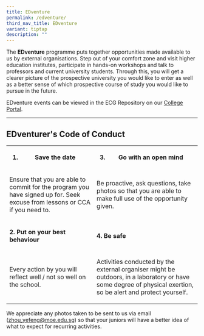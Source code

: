 ```yaml
---
title: EDventure
permalink: /edventure/
third_nav_title: EDventure
variant: tiptap
description: ""
---
```

<p>The <strong>EDventure</strong> programme puts together opportunities made
available to us by external organisations. Step out of your comfort zone
and visit&nbsp;higher education institutes, participate&nbsp;in hands-on
workshops and talk&nbsp;to professors and current university students.
Through this,&nbsp;you will get a clearer picture of the prospective university
you would like to enter as well as a better sense of which prospective
course of study you would like to pursue&nbsp;in the future.</p>
<p></p>
<p>EDventure events can be viewed in the ECG Repository on our <a href="https://portal.nyjc.edu.sg/" rel="noopener nofollow" target="_blank">College Portal</a>.</p>
<hr>
<h2><strong>EDventurer's Code of Conduct</strong></h2>
<table style="minWidth: 50px">
<colgroup>
<col>
<col>
</colgroup>
<tbody>
<tr>
<th rowspan="1" colspan="1">
<ol data-tight="true" class="tight">
<li>
<p>Save the date</p>
</li>
</ol>
</th>
<th rowspan="1" colspan="1">
<ol start="3" data-tight="true" class="tight">
<li>
<p><strong>Go with an open mind</strong>
</p>
</li>
</ol>
</th>
</tr>
<tr>
<td rowspan="1" colspan="1">
<p>Ensure that you are able to commit for the program you have signed up
for. Seek excuse from lessons or CCA if you need to.</p>
</td>
<td rowspan="1" colspan="1">
<p>Be proactive, ask questions, take photos so that you are able to make
full use of the opportunity given.</p>
</td>
</tr>
<tr>
<td rowspan="1" colspan="1">
<p><strong>2. Put on your best behaviour</strong>
</p>
</td>
<td rowspan="1" colspan="1">
<p><strong>4. Be safe</strong>
</p>
</td>
</tr>
<tr>
<td rowspan="1" colspan="1">
<p>Every action by you will reflect well / not so well on the school.</p>
</td>
<td rowspan="1" colspan="1">
<p>Activities conducted by the external organiser might be outdoors, in a
laboratory or have some degree of physical exertion, so be alert and protect
yourself.</p>
</td>
</tr>
</tbody>
</table>
<p>We appreciate any photos taken to be sent to us via email (<a href="mailto:zhou_yefeng@moe.edu.sg" rel="noopener noreferrer nofollow" target="_blank">zhou_yefeng@moe.edu.sg</a>)
so that your juniors will have a better idea of what to expect for recurring
activities.</p>
<p></p>